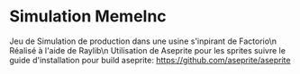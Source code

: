 # Simulation MemeInc
Jeu de Simulation  de production dans une usine s'inpirant de Factorio\n
Réalisé à l'aide de Raylib\n
Utilisation de Aseprite pour les sprites suivre le guide d'installation pour build aseprite: https://github.com/aseprite/aseprite
